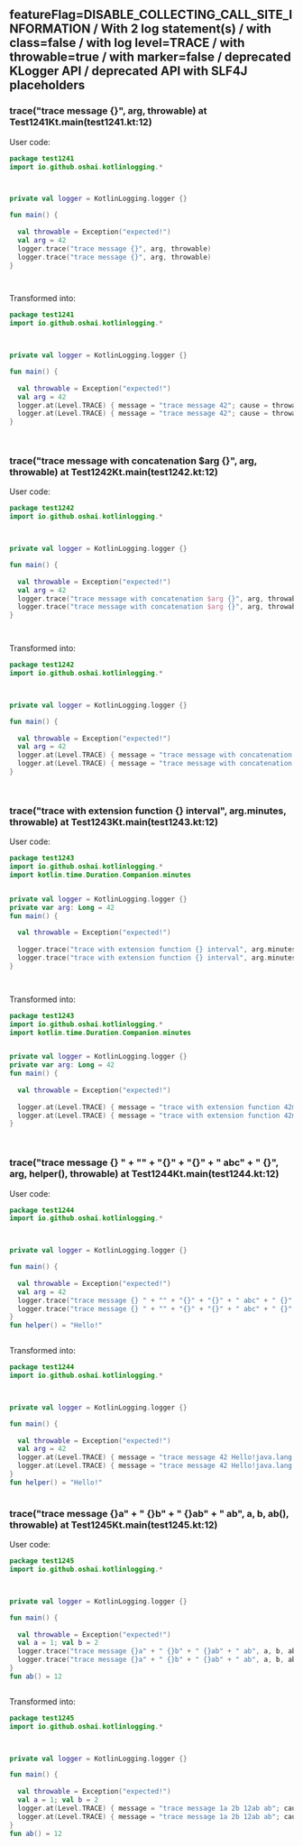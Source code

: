 ## featureFlag=DISABLE_COLLECTING_CALL_SITE_INFORMATION / With 2 log statement(s) / with class=false / with log level=TRACE / with throwable=true / with marker=false / deprecated KLogger API / deprecated API with SLF4J placeholders



###  trace("trace message {}", arg, throwable) at Test1241Kt.main(test1241.kt:12)

User code:
```kotlin
package test1241
import io.github.oshai.kotlinlogging.*



private val logger = KotlinLogging.logger {}

fun main() {
  
  val throwable = Exception("expected!")
  val arg = 42
  logger.trace("trace message {}", arg, throwable)
  logger.trace("trace message {}", arg, throwable)
}




```
  
Transformed into:
```kotlin
package test1241
import io.github.oshai.kotlinlogging.*



private val logger = KotlinLogging.logger {}

fun main() {
  
  val throwable = Exception("expected!")
  val arg = 42
  logger.at(Level.TRACE) { message = "trace message 42"; cause = throwable; internalCompilerData = KLoggingEventBuilder.InternalCompilerData(messageTemplate = "\"trace message {}\"")
  logger.at(Level.TRACE) { message = "trace message 42"; cause = throwable; internalCompilerData = KLoggingEventBuilder.InternalCompilerData(messageTemplate = "\"trace message {}\"")
}




```

###  trace("trace message with concatenation $arg {}", arg, throwable) at Test1242Kt.main(test1242.kt:12)

User code:
```kotlin
package test1242
import io.github.oshai.kotlinlogging.*



private val logger = KotlinLogging.logger {}

fun main() {
  
  val throwable = Exception("expected!")
  val arg = 42
  logger.trace("trace message with concatenation $arg {}", arg, throwable)
  logger.trace("trace message with concatenation $arg {}", arg, throwable)
}




```
  
Transformed into:
```kotlin
package test1242
import io.github.oshai.kotlinlogging.*



private val logger = KotlinLogging.logger {}

fun main() {
  
  val throwable = Exception("expected!")
  val arg = 42
  logger.at(Level.TRACE) { message = "trace message with concatenation 42 42"; cause = throwable; internalCompilerData = KLoggingEventBuilder.InternalCompilerData(messageTemplate = "\"trace message with concatenation $arg {}\"")
  logger.at(Level.TRACE) { message = "trace message with concatenation 42 42"; cause = throwable; internalCompilerData = KLoggingEventBuilder.InternalCompilerData(messageTemplate = "\"trace message with concatenation $arg {}\"")
}




```

###  trace("trace with extension function {} interval", arg.minutes, throwable) at Test1243Kt.main(test1243.kt:12)

User code:
```kotlin
package test1243
import io.github.oshai.kotlinlogging.*
import kotlin.time.Duration.Companion.minutes


private val logger = KotlinLogging.logger {}
private var arg: Long = 42
fun main() {
  
  val throwable = Exception("expected!")
  
  logger.trace("trace with extension function {} interval", arg.minutes, throwable)
  logger.trace("trace with extension function {} interval", arg.minutes, throwable)
}




```
  
Transformed into:
```kotlin
package test1243
import io.github.oshai.kotlinlogging.*
import kotlin.time.Duration.Companion.minutes


private val logger = KotlinLogging.logger {}
private var arg: Long = 42
fun main() {
  
  val throwable = Exception("expected!")
  
  logger.at(Level.TRACE) { message = "trace with extension function 42m interval"; cause = throwable; internalCompilerData = KLoggingEventBuilder.InternalCompilerData(messageTemplate = "\"trace with extension function {} interval\"")
  logger.at(Level.TRACE) { message = "trace with extension function 42m interval"; cause = throwable; internalCompilerData = KLoggingEventBuilder.InternalCompilerData(messageTemplate = "\"trace with extension function {} interval\"")
}




```

###  trace("trace message {} " + "" + "{}" + "{}" + " abc" + " {}", arg, helper(), throwable) at Test1244Kt.main(test1244.kt:12)

User code:
```kotlin
package test1244
import io.github.oshai.kotlinlogging.*



private val logger = KotlinLogging.logger {}

fun main() {
  
  val throwable = Exception("expected!")
  val arg = 42
  logger.trace("trace message {} " + "" + "{}" + "{}" + " abc" + " {}", arg, helper(), throwable)
  logger.trace("trace message {} " + "" + "{}" + "{}" + " abc" + " {}", arg, helper(), throwable)
}
fun helper() = "Hello!"



```
  
Transformed into:
```kotlin
package test1244
import io.github.oshai.kotlinlogging.*



private val logger = KotlinLogging.logger {}

fun main() {
  
  val throwable = Exception("expected!")
  val arg = 42
  logger.at(Level.TRACE) { message = "trace message 42 Hello!java.lang.Exception: expected! abc {}"; internalCompilerData = KLoggingEventBuilder.InternalCompilerData(messageTemplate = "\"trace message {} \" + \"\" + \"{}\" + \"{}\" + \" abc\" + \" {}\"")
  logger.at(Level.TRACE) { message = "trace message 42 Hello!java.lang.Exception: expected! abc {}"; internalCompilerData = KLoggingEventBuilder.InternalCompilerData(messageTemplate = "\"trace message {} \" + \"\" + \"{}\" + \"{}\" + \" abc\" + \" {}\"")
}
fun helper() = "Hello!"



```

###  trace("trace message {}a" + " {}b" + " {}ab" + " ab", a, b, ab(), throwable) at Test1245Kt.main(test1245.kt:12)

User code:
```kotlin
package test1245
import io.github.oshai.kotlinlogging.*



private val logger = KotlinLogging.logger {}

fun main() {
  
  val throwable = Exception("expected!")
  val a = 1; val b = 2
  logger.trace("trace message {}a" + " {}b" + " {}ab" + " ab", a, b, ab(), throwable)
  logger.trace("trace message {}a" + " {}b" + " {}ab" + " ab", a, b, ab(), throwable)
}
fun ab() = 12



```
  
Transformed into:
```kotlin
package test1245
import io.github.oshai.kotlinlogging.*



private val logger = KotlinLogging.logger {}

fun main() {
  
  val throwable = Exception("expected!")
  val a = 1; val b = 2
  logger.at(Level.TRACE) { message = "trace message 1a 2b 12ab ab"; cause = throwable; internalCompilerData = KLoggingEventBuilder.InternalCompilerData(messageTemplate = "\"trace message {}a\" + \" {}b\" + \" {}ab\" + \" ab\"")
  logger.at(Level.TRACE) { message = "trace message 1a 2b 12ab ab"; cause = throwable; internalCompilerData = KLoggingEventBuilder.InternalCompilerData(messageTemplate = "\"trace message {}a\" + \" {}b\" + \" {}ab\" + \" ab\"")
}
fun ab() = 12



```
